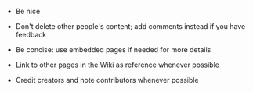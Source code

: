 - Be nice

- Don't delete other people's content; add comments instead if you have feedback

- Be concise: use embedded pages if needed for more details

- Link to other pages in the Wiki as reference whenever possible

- Credit creators and note contributors whenever possible
